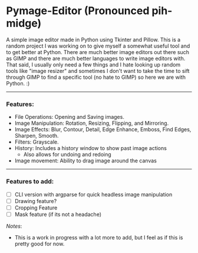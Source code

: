 # Pymage-Editor (Pronounced pih-midge)

A simple image editor made in Python using Tkinter and Pillow. This is a random project I was working on to give myself a somewhat useful tool and to get better at Python. There are much better image editors out there such as GIMP and there are much better languages to write image editors with. That said, I usually only need a few things and I hate looking up random tools like "image resizer" and sometimes I don't want to take the time to sift through GIMP to find a specific tool (no hate to GIMP) so here we are with Python. :)

---

### Features:
- File Operations: Opening and Saving images.
- Image Manipulation: Rotation, Resizing, Flipping, and Mirroring.
- Image Effects: Blur, Contour, Detail, Edge Enhance, Emboss, Find Edges, Sharpen, Smooth.
- Filters: Grayscale.
- History: Includes a history window to show past image actions
    - Also allows for undoing and redoing
- Image movement: Ability to drag image around the canvas

---

### Features to add:
- [ ] CLI version with argparse for quick headless image manipulation
- [ ] Drawing feature?
- [ ] Cropping Feature
- [ ] Mask feature (if its not a headache)

*Notes*:
- This is a work in progress with a lot more to add, but I feel as if this is pretty good for now.
